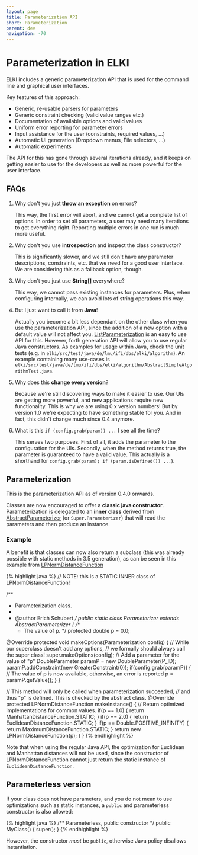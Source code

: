 ```yaml
---
layout: page
title: Parameterization API
short: Parameterization
parent: dev
navigation: -70
---
```



Parameterization in ELKI
========================

ELKI includes a generic parameterization API that is used for the command line and graphical user interfaces.

Key features of this approach:

 * Generic, re-usable parsers for parameters
 * Generic constraint checking (valid value ranges etc.)
 * Documentation of available options and valid values
 * Uniform error reporting for parameter errors
 * Input assistance for the user (constraints, required values, ...)
 * Automatic UI generation (Dropdown menus, File selectors, ...)
 * Automatic experiments

The API for this has gone through several iterations already, and it keeps on getting easier to use for the developers as well as more powerful for the user interface.

FAQs
----

1. Why don't you just **throw an exception** on errors?

   This way, the first error will abort, and we cannot get a complete list of options. In order to set all parameters, a user may need many iterations to get everything right. Reporting multiple errors in one run is much more useful.

1. Why don't you use **introspection** and inspect the class constructor?

   This is significantly slower, and we still don't have any parameter descriptions, constraints, etc. that we need for a good user interface. We are considering this as a fallback option, though.

1. Why don't you just use **String\[\]** everywhere?

   This way, we cannot pass existing instances for parameters. Plus, when configuring internally, we can avoid lots of string operations this way.

1. But I just want to call it from **Java**!

   Actually you become a bit less dependant on the other class when you use the parameterization API, since the addition of a new option with a default value will not affect you. [ListParameterization](/releases/current/doc/de/lmu/ifi/dbs/elki/utilities/optionhandling/parameterization/ListParameterization.html) is an easy to use API for this. However, forth generation API will allow you to use regular Java constructors. As examples for usage within Java, check the unit tests (e.g. in `elki/src/test/java/de/lmu/ifi/dbs/elki/algorithm`). An example containing many use-cases is `elki/src/test/java/de/lmu/ifi/dbs/elki/algorithm/AbstractSimpleAlgorithmTest.java`.

1. Why does this **change every version**?

   Because we're still discovering ways to make it easier to use. Our UIs are getting more powerful, and new applications require new functionality. This is why we are using 0.x version numbers! But by version 1.0 we're expecting to have something stable for you. And in fact, this didn't change much since 0.4 anymore.

1. What is this `if (config.grab(param)) ...` I see all the time?

   This serves two purposes. First of all, it adds the parameter to the configuration for the UIs. Secondly, when the method returns true, the parameter is guaranteed to have a valid value. This actually is a shorthand for `config.grab(param); if (param.isDefined()) ...`).

Parameterization
----------------

This is the parameterization API as of version 0.4.0 onwards.

Classes are now encouraged to offer a **classic java constructor**. Parameterization is delegated to an **inner class** derived from [AbstractParameterizer](/releases/current/doc/de/lmu/ifi/dbs/elki/utilities/optionhandling/AbstractParameterizer.html) (or `Super.Parameterizer`) that will read the parameters and then produce an instance.

### Example

A benefit is that classes can now also return a subclass (this was already possible with static methods in 3.5 generation), as can be seen in this example from [LPNormDistanceFunction](/releases/current/doc/de/lmu/ifi/dbs/elki/distance/distancefunction/LPNormDistanceFunction.html)

{% highlight java %}
// NOTE: this is a STATIC INNER class of LPNormDistanceFunction!

/**
 * Parameterization class.
 * 
 * @author Erich Schubert
 */
public static class Parameterizer extends AbstractParameterizer {
  /**
   * The value of p.
   */
  protected double p = 0.0;

  @Override
  protected void makeOptions(Parameterization config) {
    // While our superclass doesn't add any options,
    // we formally should always call the super class!
    super.makeOptions(config);
    // Add a parameter for the value of "p"
    DoubleParameter paramP = new DoubleParameter(P_ID);
    paramP.addConstraint(new GreaterConstraint(0));
    if(config.grab(paramP)) {
      // The value of p is now available, otherwise, an error is reported
      p = paramP.getValue();
    }
  }

  // This method will only be called when parameterization succeeded,
  // and thus "p" is defined. This is checked by the abstract class.
  @Override
  protected LPNormDistanceFunction makeInstance() {
    // Return optimized implementations for common values.
    if(p == 1.0) {
      return ManhattanDistanceFunction.STATIC;
    }
    if(p == 2.0) {
      return EuclideanDistanceFunction.STATIC;
    }
    if(p == Double.POSITIVE_INFINITY) {
      return MaximumDistanceFunction.STATIC;
    }
    return new LPNormDistanceFunction(p);
  }
}
{% endhighlight %}

Note that when using the regular Java API, the optimization for Euclidean and Manhattan distances will not be used, since the constructor of LPNormDistanceFunction cannot just return the static instance of `EuclideanDistanceFunction`.

Parameterless version
---------------------

If your class does not have parameters, and you do not mean to use optimizations such as static instances, a `public` and parameterless constructor is also allowed:

{% highlight java %}
/** Parameterless, public constructor */
public MyClass() {
  super();
}
{% endhighlight %}

However, the constructor *must* be `public`, otherwise Java policy disallows instantiation.
